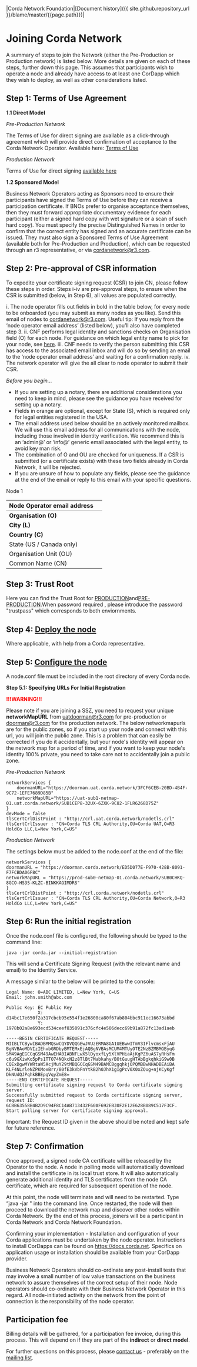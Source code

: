 |Corda Network Foundation|[Document history]({{ site.github.repository_url }}/blame/master/{{page.path}})|

Joining Corda Network
=====================

A summary of steps to join the Network (either the Pre-Production or Production network) is listed below. More details are given on each of these steps, further down this page. This assumes that participants wish to operate a node and already have access to at least one CorDapp which they wish to deploy, as well as other considerations listed. 

**Step 1: Terms of Use Agreement**
----------------------------------

**1.1 Direct Model**

*Pre-Production Network*

The Terms of Use for direct signing are available as a click-through agreement which will provide direct confirmation of acceptance to the Corda Network Operator. Available here: [Terms of Use](https://fs22.formsite.com/r3cev/CordaUATAgreement2019/index.html)

*Production Network* 

Terms of Use for direct signing [available here](https://corda.network/participation/terms-of-use.html) 

**1.2 Sponsored Model**

Business Network Operators acting as Sponsors need to ensure their participants have signed the Terms of Use before they can receive a participation certificate. If BNOs prefer to organise acceptance themselves, then they must forward appropriate documentary evidence for each participant (either a signed hard copy with wet signature or a scan of such hard copy). You must specify the precise Distinguished Names in order to confirm that the correct entity has signed and an accurate certificate can be issued. They must also sign a Sponsored Terms of Use Agreement (available both for Pre-Production and Production), which can be requested through an r3 representative, or via cordanetwork@r3.com.

**Step 2: Pre-approval of CSR information**
-------------------------------------------

To expedite your certificate signing request (CSR) to join CN, please follow these steps in order. 
Steps i-iv are pre-approval steps, to ensure when the CSR is submitted (below, in Step 6), all values are populated correctly.
 
i.	The node operator fills out fields in bold in the table below, for every node to be onboarded (you may submit as many nodes as you like). Send this email of nodes to cordanetwork@r3.com. Useful tip: If you reply from the ‘node operator email address’ (listed below), you’ll also have completed step 3.
ii.	CNF performs legal identity and sanctions checks on Organisation field (O) for each node. For guidance on which legal entity name to pick for your node, see [here](https://corda.network/participation/legalentity.html).
iii.	CNF needs to verify the person submitting this CSR has access to the associated email inbox and will do so by sending an email to the ‘node operator email address’ and waiting for a confirmation reply.
iv.	The network operator will give the all clear to node operator to submit their CSR.
 
*Before you begin...*
* If you are setting up a notary, there are additional considerations you need to keep in mind, please see the guidance you have received for setting up a notary.
* Fields in orange are optional, except for State (S), which is required only for legal entities registered in the USA. 
* The email address used below should be an actively monitored mailbox. We will use this email address for all communications with the node, including those involved in identity verification. We recommend this is an ‘admin@’ or ‘info@’ generic email associated with the legal entity, to avoid key man risk.
* The combination of O and OU are checked for uniqueness. If a CSR is submitted (or a certificate exists) with these two fields already in Corda Network, it will be rejected.
* If you are unsure of how to populate any fields, please see the guidance at the end of the email or reply to this email with your specific questions.

 Node 1 
 
| Node Operator email address |   |
|-----------------------------|---|
| **Organisation (O)**        |   |
| **City (L)**                |   |
| **Country (C)**             |   |
| State (US / Canada only)    |   |
| Organisation Unit (OU)      |   |
| Common Name (CN)            |   |
 
 
**Step 3: Trust Root** 
----------------------

Here you can find the Trust Root for [PRODUCTION](https://corda.network/assets/trustroots/production/network-root-truststore.jks)and[PRE-PRODUCTION](https://corda.network/assets/trustroots/preproduction/network-root-truststore.jks).When password required , please introduce the password "trustpass" which corresponds to both enviornments.

**Step 4: [Deploy the node](https://docs.corda.net/deploying-a-node.html)**
---------------------------------------------------------------------------

Where applicable, with help from a Corda representative.  

**Step 5: [Configure the node](https://docs.corda.net/corda-configuration-file.html)**
---------------------------------------------------------------------------

A node.conf file must be included in the root directory of every Corda node.

**Step 5.1: Specifying URLs For Initial Registration**


<span style="color:red"> **!!!WARNING!!!** </span> 

Please note if you are joining a SSZ, you need to request your unique **networkMapURL** from uatdoorman@r3.com for pre-production or doorman@r3.com for the production network. The below networkmapurls are for the public zones, so if you start up your node and connect with this url, you will join the public zone. This is a problem that can easily be corrected if you do it accidentally, but your node's identity will appear on the network map for a period of time, and if you want to keep your node's identity 100% private, you need to take care not to accidentally join a public zone.


*Pre-Production Network*

```
networkServices {
    doormanURL="https://doorman.uat.corda.network/3FCF6CEB-20BD-4B4F-9C72-1EFE7689D85B"
    networkMapURL="https://uat-sub1-netmap-01.uat.corda.network/SUB1CEP8-32UX-6ZXK-9C82-1FLR6268D75Z"    
}
devMode = false
tlsCertCrlDistPoint : "http://crl.uat.corda.network/nodetls.crl"
tlsCertCrlIssuer : "CN=Corda TLS CRL Authority,OU=Corda UAT,O=R3 HoldCo LLC,L=New York,C=US"
```

*Production Network*

The settings below must be added to the node.conf at the end of the file:

```
networkServices {
doormanURL = "https://doorman.corda.network/ED5D077E-F970-428B-8091-F7FCBDA06F8C"
networkMapURL = "https://prod-sub0-netmap-01.corda.network/SUB0CHKQ-8GCO-HS3S-KLZC-BINKKAGIMDRS"
}
tlsCertCrlDistPoint : "http://crl.corda.network/nodetls.crl"
tlsCertCrlIssuer : "CN=Corda TLS CRL Authority,OU=Corda Network,O=R3 HoldCo LLC,L=New York,C=US"
```

**Step 6: Run the initial registration** 
----------------------------------------

Once the node.conf file is configured, the following should be typed to the command line:

```
java -jar corda.jar --initial-registration
``` 

This will send a Certificate Signing Request (with the relevant name and email) to the Identity Service.

A message similar to the below will be printed to the console:

```
Legal Name: O=ABC LIMITED, L=New York, C=US
Email: john.smith@abc.com

Public Key: EC Public Key
            X: d14bc17e650f2a317cbcb95e554f1e26808ca80f67ab804bbc911ec16673abbd
            Y: 1978b02a8e693ecd534ceef835091c376cfc4e506decc69b91a872fc13ad1aeb

-----BEGIN CERTIFICATE REQUEST-----
MIIBLTCBywIBADBMMQswCQYDVQQGEwJVUzERMA8GA1UEBwwITmV3IFlvcmsxFjAU
BgNVBAoMDVIzIEhvbGRDbyBMTEMxEjAQBgNVBAsMCUM4MTUyOTE2NzBZMBMGByqG
SM49AgEGCCqGSM49AwEHA0IABNFLwX5lDyoxfLy5XlVPHiaAjKgPZ6uAS7yRHsFm
c6u9GXiwKo5pPs1TTO74NQkcN2z8TlBt7Mabkahy/BOtGuugHTAbBgkqhkiG9w0B
CQExDgwMYWRtaW5AcjMuY29tMBQGCCqGSM49BAMCBggqhkjOPQMBBwNHADBEAiBA
KLF4NLrleNZPKMoxBrr/80fE3kVbFnYtkB2h0JhX1gIgPcV0X0xZQug+njKCyKgf
DkNUdQJPqhkBBEpgVqyZmE8=
-----END CERTIFICATE REQUEST-----
Submitting certificate signing request to Corda certificate signing server.
Successfully submitted request to Corda certificate signing server, request ID: 6CBB63558B4B2D9C94F8C14AB713432F60AF692EB30F2E12E628B089C517F3CF.
Start polling server for certificate signing approval.
```

Important: the Request ID given in the above should be noted and kept safe for future reference. 


**Step 7: Confirmation**
------------------------

Once approved, a signed node CA certificate will be released by the Operator to the node. A node in polling mode will automatically download and install the certificate in its local trust store. It will also automatically generate additional identity and TLS certificates from the node CA certificate, which are required for subsequent operation of the node.

At this point, the node will terminate and will need to be restarted. Type “java -jar " into the command line. Once restarted, the node will then proceed to download the network map and discover other nodes within Corda Network. By the end of this process, joiners will be a participant in Corda Network and Corda Network Foundation.

Confirming your implementation - Installation and configuration of your Corda applications must be undertaken by the node operator. Instructions to install CorDapps can be found on https://docs.corda.net. Specifics on application usage or installation should be available from your CorDapp provider.

Business Network Operators should co-ordinate any post-install tests that may involve a small number of low value transactions on the business network to assure themselves of the correct setup of their node. Node operators should co-ordinate with their Business Network Operator in this regard. All node-initiated activity on the network from the point of connection is the responsibility of the node operator.

Participation fee 
------------------

Billing details will be gathered, for a participation fee invoice, during this process. This will depend on if they are part of the **indirect** or **direct model**.

For further questions on this process, please [contact us](../about/contact.html) - preferably on the [mailing list](https://groups.io/g/corda-network).
